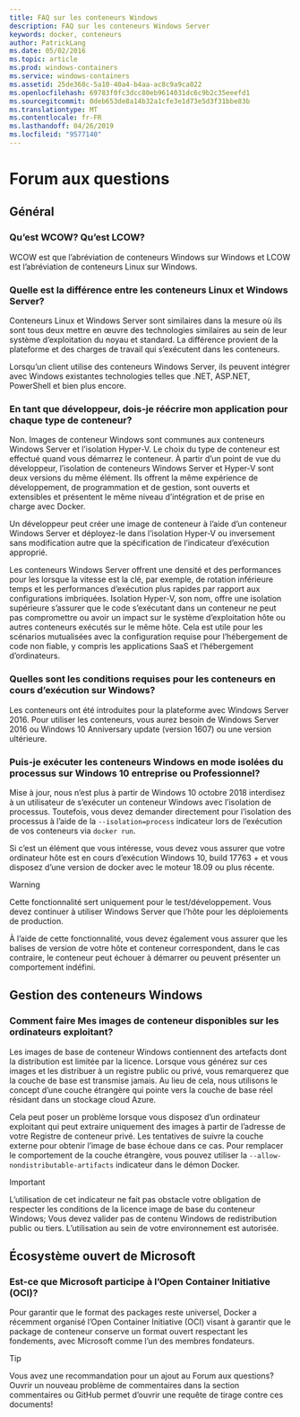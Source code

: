 ```yaml
---
title: FAQ sur les conteneurs Windows
description: FAQ sur les conteneurs Windows Server
keywords: docker, conteneurs
author: PatrickLang
ms.date: 05/02/2016
ms.topic: article
ms.prod: windows-containers
ms.service: windows-containers
ms.assetid: 25de368c-5a10-40a4-b4aa-ac8c9a9ca022
ms.openlocfilehash: 69783f0fc3dcc80eb9614031dc6c9b2c35eeefd1
ms.sourcegitcommit: 0deb653de8a14b32a1cfe3e1d73e5d3f31bbe83b
ms.translationtype: MT
ms.contentlocale: fr-FR
ms.lasthandoff: 04/26/2019
ms.locfileid: "9577140"
---
```

# <a name="frequently-asked-questions"></a>Forum aux questions

## <a name="general"></a>Général

### <a name="what-is-wcow-what-is-lcow"></a>Qu’est WCOW? Qu’est LCOW?

WCOW est que l’abréviation de conteneurs Windows sur Windows et LCOW est l’abréviation de conteneurs Linux sur Windows.

### <a name="what-is-the-difference-between-linux-and-windows-server-containers"></a>Quelle est la différence entre les conteneurs Linux et Windows Server?

Conteneurs Linux et Windows Server sont similaires dans la mesure où ils sont tous deux mettre en œuvre des technologies similaires au sein de leur système d’exploitation du noyau et standard. La différence provient de la plateforme et des charges de travail qui s’exécutent dans les conteneurs.  

Lorsqu’un client utilise des conteneurs Windows Server, ils peuvent intégrer avec Windows existantes technologies telles que .NET, ASP.NET, PowerShell et bien plus encore.

### <a name="as-a-developer-do-i-have-to-rewrite-my-app-for-each-type-of-container"></a>En tant que développeur, dois-je réécrire mon application pour chaque type de conteneur?

Non. Images de conteneur Windows sont communes aux conteneurs Windows Server et l’isolation Hyper-V. Le choix du type de conteneur est effectué quand vous démarrez le conteneur. À partir d’un point de vue du développeur, l’isolation de conteneurs Windows Server et Hyper-V sont deux versions du même élément. Ils offrent la même expérience de développement, de programmation et de gestion, sont ouverts et extensibles et présentent le même niveau d’intégration et de prise en charge avec Docker.

Un développeur peut créer une image de conteneur à l’aide d’un conteneur Windows Server et déployez-le dans l’isolation Hyper-V ou inversement sans modification autre que la spécification de l’indicateur d’exécution approprié.

Les conteneurs Windows Server offrent une densité et des performances pour les lorsque la vitesse est la clé, par exemple, de rotation inférieure temps et les performances d’exécution plus rapides par rapport aux configurations imbriquées. Isolation Hyper-V, son nom, offre une isolation supérieure s’assurer que le code s’exécutant dans un conteneur ne peut pas compromettre ou avoir un impact sur le système d’exploitation hôte ou autres conteneurs exécutés sur le même hôte. Cela est utile pour les scénarios mutualisées avec la configuration requise pour l’hébergement de code non fiable, y compris les applications SaaS et l’hébergement d’ordinateurs.

### <a name="what-are-the-prerequisites-for-running-containers-on-windows"></a>Quelles sont les conditions requises pour les conteneurs en cours d’exécution sur Windows?

Les conteneurs ont été introduites pour la plateforme avec Windows Server 2016. Pour utiliser les conteneurs, vous aurez besoin de Windows Server 2016 ou Windows 10 Anniversary update (version 1607) ou une version ultérieure.

### <a name="can-i-run-windows-containers-in-process-isolated-mode-on-windows-10-enterprise-or-professional"></a>Puis-je exécuter les conteneurs Windows en mode isolées du processus sur Windows 10 entreprise ou Professionnel?

Mise à jour, nous n’est plus à partir de Windows 10 octobre 2018 interdisez à un utilisateur de s’exécuter un conteneur Windows avec l’isolation de processus. Toutefois, vous devez demander directement pour l’isolation des processus à l’aide de la `--isolation=process` indicateur lors de l’exécution de vos conteneurs via `docker run`.

Si c’est un élément que vous intéresse, vous devez vous assurer que votre ordinateur hôte est en cours d’exécution Windows 10, build 17763 + et vous disposez d’une version de docker avec le moteur 18.09 ou plus récente.

> [!WARNING]
> Cette fonctionnalité sert uniquement pour le test/développement. Vous devez continuer à utiliser Windows Server que l’hôte pour les déploiements de production.
>
> À l’aide de cette fonctionnalité, vous devez également vous assurer que les balises de version de votre hôte et conteneur correspondent, dans le cas contraire, le conteneur peut échouer à démarrer ou peuvent présenter un comportement indéfini.

## <a name="windows-container-management"></a>Gestion des conteneurs Windows

### <a name="how-do-i-make-my-container-images-available-on-air-gapped-machines"></a>Comment faire Mes images de conteneur disponibles sur les ordinateurs exploitant?

Les images de base de conteneur Windows contiennent des artefacts dont la distribution est limitée par la licence. Lorsque vous générez sur ces images et les distribuer à un registre public ou privé, vous remarquerez que la couche de base est transmise jamais. Au lieu de cela, nous utilisons le concept d’une couche étrangère qui pointe vers la couche de base réel résidant dans un stockage cloud Azure.

Cela peut poser un problème lorsque vous disposez d’un ordinateur exploitant qui peut extraire uniquement des images à partir de l’adresse de votre Registre de conteneur privé. Les tentatives de suivre la couche externe pour obtenir l’image de base échoue dans ce cas. Pour remplacer le comportement de la couche étrangère, vous pouvez utiliser la `--allow-nondistributable-artifacts` indicateur dans le démon Docker.

> [!IMPORTANT]
> L’utilisation de cet indicateur ne fait pas obstacle votre obligation de respecter les conditions de la licence image de base du conteneur Windows; Vous devez valider pas de contenu Windows de redistribution public ou tiers. L’utilisation au sein de votre environnement est autorisée.

## <a name="microsofts-open-ecosystem"></a>Écosystème ouvert de Microsoft

### <a name="is-microsoft-participating-in-the-open-container-initiative-oci"></a>Est-ce que Microsoft participe à l’Open Container Initiative (OCI)?

Pour garantir que le format des packages reste universel, Docker a récemment organisé l’Open Container Initiative (OCI) visant à garantir que le package de conteneur conserve un format ouvert respectant les fondements, avec Microsoft comme l’un des membres fondateurs.

> [!TIP]
> Vous avez une recommandation pour un ajout au Forum aux questions? Ouvrir un nouveau problème de commentaires dans la section commentaires ou GitHub permet d’ouvrir une requête de tirage contre ces documents!
